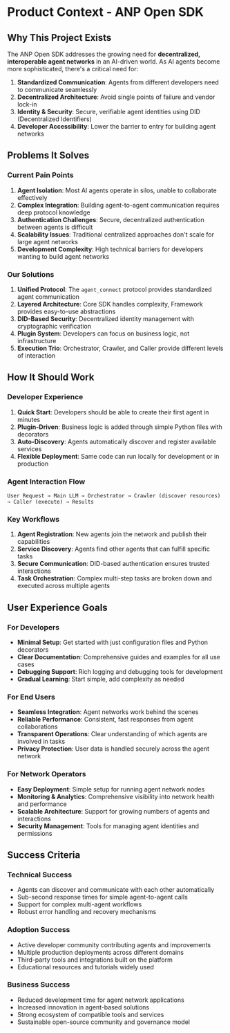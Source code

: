 # Product Context - ANP Open SDK

## Why This Project Exists

The ANP Open SDK addresses the growing need for **decentralized, interoperable agent networks** in an AI-driven world. As AI agents become more sophisticated, there's a critical need for:

1. **Standardized Communication**: Agents from different developers need to communicate seamlessly
2. **Decentralized Architecture**: Avoid single points of failure and vendor lock-in
3. **Identity & Security**: Secure, verifiable agent identities using DID (Decentralized Identifiers)
4. **Developer Accessibility**: Lower the barrier to entry for building agent networks

## Problems It Solves

### Current Pain Points

1. **Agent Isolation**: Most AI agents operate in silos, unable to collaborate effectively
2. **Complex Integration**: Building agent-to-agent communication requires deep protocol knowledge
3. **Authentication Challenges**: Secure, decentralized authentication between agents is difficult
4. **Scalability Issues**: Traditional centralized approaches don't scale for large agent networks
5. **Development Complexity**: High technical barriers for developers wanting to build agent networks

### Our Solutions

1. **Unified Protocol**: The `agent_connect` protocol provides standardized agent communication
2. **Layered Architecture**: Core SDK handles complexity, Framework provides easy-to-use abstractions
3. **DID-Based Security**: Decentralized identity management with cryptographic verification
4. **Plugin System**: Developers can focus on business logic, not infrastructure
5. **Execution Trio**: Orchestrator, Crawler, and Caller provide different levels of interaction

## How It Should Work

### Developer Experience

1. **Quick Start**: Developers should be able to create their first agent in minutes
2. **Plugin-Driven**: Business logic is added through simple Python files with decorators
3. **Auto-Discovery**: Agents automatically discover and register available services
4. **Flexible Deployment**: Same code can run locally for development or in production

### Agent Interaction Flow

```
User Request → Main LLM → Orchestrator → Crawler (discover resources) → Caller (execute) → Results
```

### Key Workflows

1. **Agent Registration**: New agents join the network and publish their capabilities
2. **Service Discovery**: Agents find other agents that can fulfill specific tasks
3. **Secure Communication**: DID-based authentication ensures trusted interactions
4. **Task Orchestration**: Complex multi-step tasks are broken down and executed across multiple agents

## User Experience Goals

### For Developers

- **Minimal Setup**: Get started with just configuration files and Python decorators
- **Clear Documentation**: Comprehensive guides and examples for all use cases
- **Debugging Support**: Rich logging and debugging tools for development
- **Gradual Learning**: Start simple, add complexity as needed

### For End Users

- **Seamless Integration**: Agent networks work behind the scenes
- **Reliable Performance**: Consistent, fast responses from agent collaborations
- **Transparent Operations**: Clear understanding of which agents are involved in tasks
- **Privacy Protection**: User data is handled securely across the agent network

### For Network Operators

- **Easy Deployment**: Simple setup for running agent network nodes
- **Monitoring & Analytics**: Comprehensive visibility into network health and performance
- **Scalable Architecture**: Support for growing numbers of agents and interactions
- **Security Management**: Tools for managing agent identities and permissions

## Success Criteria

### Technical Success

- Agents can discover and communicate with each other automatically
- Sub-second response times for simple agent-to-agent calls
- Support for complex multi-agent workflows
- Robust error handling and recovery mechanisms

### Adoption Success

- Active developer community contributing agents and improvements
- Multiple production deployments across different domains
- Third-party tools and integrations built on the platform
- Educational resources and tutorials widely used

### Business Success

- Reduced development time for agent network applications
- Increased innovation in agent-based solutions
- Strong ecosystem of compatible tools and services
- Sustainable open-source community and governance model

